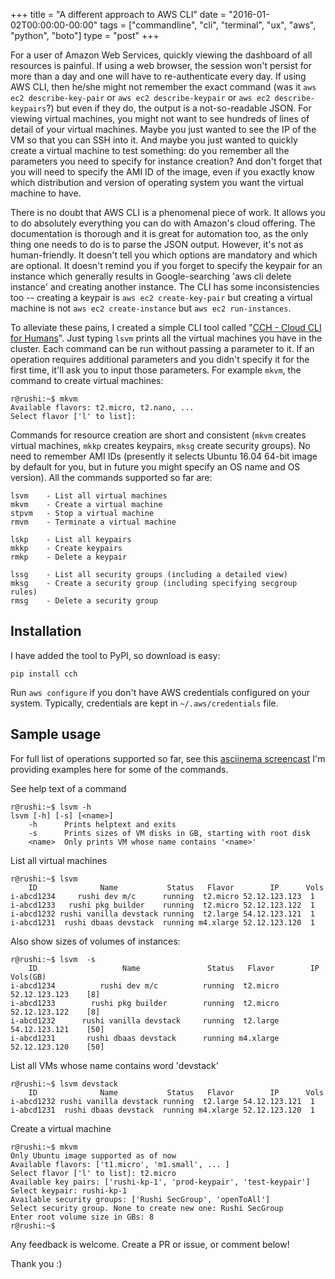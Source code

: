 +++
title = "A different approach to AWS CLI"
date = "2016-01-02T00:00:00-00:00"
tags = ["commandline", "cli", "terminal", "ux", "aws", "python", "boto"]
type = "post"
+++


For a user of Amazon Web Services, quickly viewing the dashboard of all
resources is painful. If using a web browser, the session won't persist
for more than a day and one will have to re-authenticate every day. If using
AWS CLI, then he/she might not remember the exact command (was it
`aws ec2 describe-key-pair` or `aws ec2 describe-keypair` or
`aws ec2 describe-keypairs`?) but even if they do, the output is a not-so-readable JSON. For viewing
virtual machines, you might not want to see hundreds of lines of detail of
your virtual machines. Maybe you just wanted to see the IP of the VM so that
you can SSH into it. And maybe you just wanted to quickly create a virtual
machine to test something: do you remember all
the parameters you need to specify for instance creation? And don't forget that
you will need to specify the AMI ID of the image, even if you exactly know
which distribution and version of operating system you want the virtual machine
to have.

There is no doubt that AWS CLI is a phenomenal piece of work. It allows you to
do absolutely everything you can do with Amazon's cloud offering. The
documentation is thorough and it is great for automation too, as the only
thing one needs to do is to parse the JSON output. However, it's not as
human-friendly. It doesn't tell you which options are mandatory and which are
optional. It doesn't remind you if you forget to specify the keypair for an
instance which generally results in Google-searching 'aws cli delete instance'
and creating another instance. The CLI has some inconsistencies too -- creating
a keypair is `aws ec2 create-key-pair` but creating a virtual machine is not
`aws ec2 create-instance` but `aws ec2 run-instances`.

To alleviate these pains, I created a simple CLI tool called "[CCH - Cloud CLI
for Humans](http://github.com/rushiagr/cch)". Just typing `lsvm` prints all
the virtual machines you have in the cluster. Each command can be run without
passing a parameter to it. If an operation requires additional parameters and
you didn't specify it for the first time, it'll ask you to input those
parameters. For example `mkvm`, the command to create virtual machines:

    r@rushi:~$ mkvm
    Available flavors: t2.micro, t2.nano, ...
    Select flavor ['l' to list]:

Commands for resource creation are short and consistent (`mkvm` creates virtual
machines, `mkkp` creates keypairs, `mksg` create security groups). No need to
remember AMI IDs (presently it selects Ubuntu 16.04 64-bit image by default for
you, but in future you might specify an OS name and OS version). All the
commands supported so far are:

    lsvm    - List all virtual machines
    mkvm    - Create a virtual machine
    stpvm   - Stop a virtual machine
    rmvm    - Terminate a virtual machine

    lskp    - List all keypairs
    mkkp    - Create keypairs
    rmkp    - Delete a keypair

    lssg    - List all security groups (including a detailed view)
    mksg    - Create a security group (including specifying secgroup rules)
    rmsg    - Delete a security group

## Installation

I have added the tool to PyPI, so download is easy:

    pip install cch

Run `aws configure` if you don't have AWS credentials configured on your
system. Typically, credentials are kept in `~/.aws/credentials` file.

## Sample usage

For full list of operations supported so far, see this [asciinema
screencast](https://asciinema.org/a/ektm98481nniu7rldc1ncu5af) I'm providing
examples here for some of the commands.

See help text of a command

    r@rushi:~$ lsvm -h
    lsvm [-h] [-s] [<name>]
        -h      Prints helptext and exits
        -s      Prints sizes of VM disks in GB, starting with root disk
        <name>  Only prints VM whose name contains '<name>'

List all virtual machines

    r@rushi:~$ lsvm
        ID              Name           Status   Flavor        IP      Vols
    i-abcd1234     rushi dev m/c      running  t2.micro 52.12.123.123  1
    i-abcd1233   rushi pkg builder    running  t2.micro 52.12.123.122  1
    i-abcd1232 rushi vanilla devstack running  t2.large 54.12.123.121  1
    i-abcd1231  rushi dbaas devstack  running m4.xlarge 52.12.123.120  1


Also show sizes of volumes of instances:

    r@rushi:~$ lsvm  -s
        ID                   Name               Status   Flavor        IP       Vols(GB)
    i-abcd1234          rushi dev m/c          running  t2.micro 52.12.123.123    [8]
    i-abcd1233        rushi pkg builder        running  t2.micro 52.12.123.122    [8]
    i-abcd1232      rushi vanilla devstack     running  t2.large 54.12.123.121    [50]
    i-abcd1231       rushi dbaas devstack      running m4.xlarge 52.12.123.120    [50]

List all VMs whose name contains word 'devstack'

    r@rushi:~$ lsvm devstack
        ID              Name           Status   Flavor        IP      Vols
    i-abcd1232 rushi vanilla devstack running  t2.large 54.12.123.121  1
    i-abcd1231  rushi dbaas devstack  running m4.xlarge 52.12.123.120  1

Create a virtual machine

    r@rushi:~$ mkvm
    Only Ubuntu image supported as of now
    Available flavors: ['t1.micro', 'm1.small', ... ]
    Select flavor ['l' to list]: t2.micro
    Available key pairs: ['rushi-kp-1', 'prod-keypair', 'test-keypair']
    Select keypair: rushi-kp-1
    Available security groups: ['Rushi SecGroup', 'openToAll']
    Select security group. None to create new one: Rushi SecGroup
    Enter root volume size in GBs: 8
    r@rushi:~$

Any feedback is welcome. Create a PR or issue, or comment below!

Thank you :)
